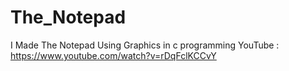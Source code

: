 # The_Notepad
I Made The Notepad Using Graphics in c programming   YouTube : https://www.youtube.com/watch?v=rDqFclKCCvY
